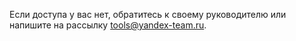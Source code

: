 
Если доступа у вас нет, обратитесь к своему руководителю или напишите на рассылку <tools@yandex-team.ru>.
